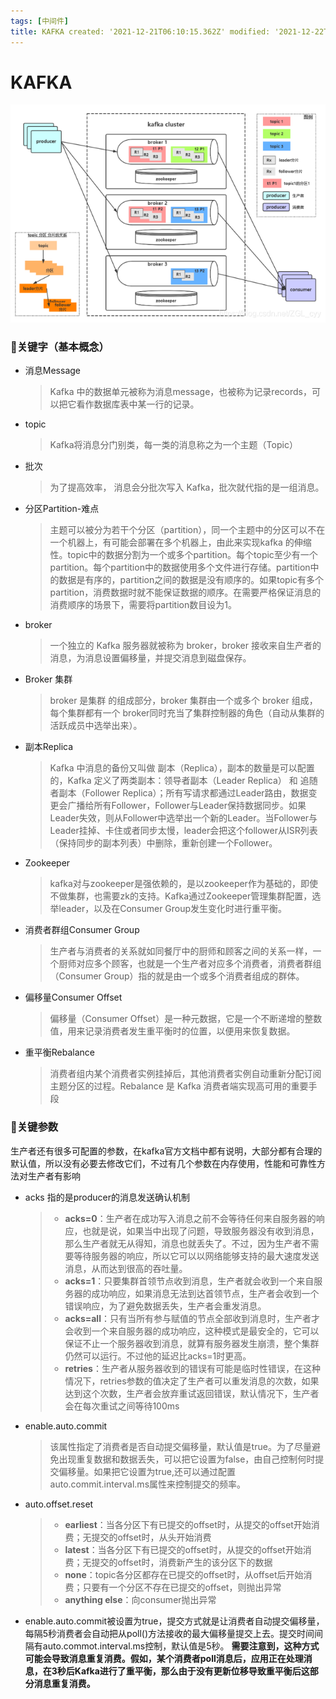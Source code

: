 ```yaml
---
tags: [中间件]
title: KAFKA created: '2021-12-21T06:10:15.362Z' modified: '2021-12-22T07:40:53.449Z'
---
```


# KAFKA

![](../../attachments/kafka/kafka_pre_view.png)

### 🌸关键字（基本概念）

* 消息Message
  > Kafka 中的数据单元被称为消息message，也被称为记录records，可以把它看作数据库表中某一行的记录。

* topic
  > Kafka将消息分门别类，每一类的消息称之为一个主题（Topic）

* 批次
  > 为了提高效率， 消息会分批次写入 Kafka，批次就代指的是一组消息。

* 分区Partition-难点
  > 主题可以被分为若干个分区（partition），同一个主题中的分区可以不在一个机器上，有可能会部署在多个机器上，由此来实现kafka 的伸缩性。topic中的数据分割为一个或多个partition。每个topic至少有一个partition。每个partition中的数据使用多个文件进行存储。partition中的数据是有序的，partition之间的数据是没有顺序的。如果topic有多个partition，消费数据时就不能保证数据的顺序。在需要严格保证消息的消费顺序的场景下，需要将partition数目设为1。

* broker
  > 一个独立的 Kafka 服务器就被称为 broker，broker 接收来自生产者的消息，为消息设置偏移量，并提交消息到磁盘保存。

* Broker 集群
  > broker 是集群 的组成部分，broker 集群由一个或多个 broker 组成，每个集群都有一个 broker同时充当了集群控制器的角色（自动从集群的活跃成员中选举出来）。

* 副本Replica
  > Kafka 中消息的备份又叫做 副本（Replica），副本的数量是可以配置的，Kafka 定义了两类副本：领导者副本（Leader Replica） 和 追随者副本（Follower Replica）；所有写请求都通过Leader路由，数据变更会广播给所有Follower，Follower与Leader保持数据同步。如果Leader失效，则从Follower中选举出一个新的Leader。当Follower与Leader挂掉、卡住或者同步太慢，leader会把这个follower从ISR列表（保持同步的副本列表）中删除，重新创建一个Follower。

* Zookeeper
  > kafka对与zookeeper是强依赖的，是以zookeeper作为基础的，即使不做集群，也需要zk的支持。Kafka通过Zookeeper管理集群配置，选举leader，以及在Consumer Group发生变化时进行重平衡。

* 消费者群组Consumer Group
  > 生产者与消费者的关系就如同餐厅中的厨师和顾客之间的关系一样，一个厨师对应多个顾客，也就是一个生产者对应多个消费者，消费者群组（Consumer Group）指的就是由一个或多个消费者组成的群体。

* 偏移量Consumer Offset
  > 偏移量（Consumer Offset）是一种元数据，它是一个不断递增的整数值，用来记录消费者发生重平衡时的位置，以便用来恢复数据。

* 重平衡Rebalance
  > 消费者组内某个消费者实例挂掉后，其他消费者实例自动重新分配订阅主题分区的过程。Rebalance 是 Kafka 消费者端实现高可用的重要手段

### 🌸关键参数

生产者还有很多可配置的参数，在kafka官方文档中都有说明，大部分都有合理的默认值，所以没有必要去修改它们，不过有几个参数在内存使用，性能和可靠性方法对生产者有影响

* acks 指的是producer的消息发送确认机制
  > * __acks=0__：生产者在成功写入消息之前不会等待任何来自服务器的响应，也就是说，如果当中出现了问题，导致服务器没有收到消息，那么生产者就无从得知，消息也就丢失了。不过，因为生产者不需要等待服务器的响应，所以它可以以网络能够支持的最大速度发送消息，从而达到很高的吞吐量。
  > * __acks=1__：只要集群首领节点收到消息，生产者就会收到一个来自服务器的成功响应，如果消息无法到达首领节点，生产者会收到一个错误响应，为了避免数据丢失，生产者会重发消息。
  > * __acks=all__：只有当所有参与赋值的节点全部收到消息时，生产者才会收到一个来自服务器的成功响应，这种模式是最安全的，它可以保证不止一个服务器收到消息，就算有服务器发生崩溃，整个集群仍然可以运行。不过他的延迟比acks=1时更高。
  > * __retries__：生产者从服务器收到的错误有可能是临时性错误，在这种情况下，retries参数的值决定了生产者可以重发消息的次数，如果达到这个次数，生产者会放弃重试返回错误，默认情况下，生产者会在每次重试之间等待100ms
* enable.auto.commit
  > 该属性指定了消费者是否自动提交偏移量，默认值是true。为了尽量避免出现重复数据和数据丢失，可以把它设置为false，由自己控制何时提交偏移量。如果把它设置为true,还可以通过配置auto.commit.interval.ms属性来控制提交的频率。

* auto.offset.reset
  > * __earliest__：当各分区下有已提交的offset时，从提交的offset开始消费；无提交的offset时，从头开始消费
  > * __latest__：当各分区下有已提交的offset时，从提交的offset开始消费；无提交的offset时，消费新产生的该分区下的数据
  > * __none__：topic各分区都存在已提交的offset时，从offset后开始消费；只要有一个分区不存在已提交的offset，则抛出异常
  > * __anything else__：向consumer抛出异常
* enable.auto.commit被设置为true，提交方式就是让消费者自动提交偏移量，每隔5秒消费者会自动把从poll()方法接收的最大偏移量提交上去。提交时间间隔有auto.commot.interval.ms控制，默认值是5秒。
  __需要注意到，这种方式可能会导致消息重复消费。假如，某个消费者poll消息后，应用正在处理消息，在3秒后Kafka进行了重平衡，那么由于没有更新位移导致重平衡后这部分消息重复消费。__









  